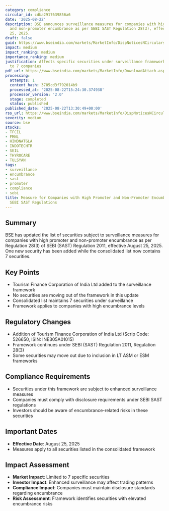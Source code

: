 ```yaml
---
category: compliance
circular_id: cdba2917639856a6
date: '2025-08-22'
description: BSE announces surveillance measures for companies with high promoter
  and non-promoter encumbrance as per SEBI SAST Regulation 28(3), effective August
  25, 2025.
draft: false
guid: https://www.bseindia.com/markets/MarketInfo/DispNoticesNCirculars.aspx?Noticeid={C1E5F39B-C1E9-451E-BD4A-42DBFB0D9DD7}&noticeno=20250822-54&dt=08/22/2025&icount=54&totcount=66&flag=0
impact: medium
impact_ranking: medium
importance_ranking: medium
justification: Affects specific securities under surveillance framework but limited
  to 7 companies
pdf_url: https://www.bseindia.com/markets/MarketInfo/DownloadAttach.aspx?id=20250822-54&attachedId=a0f68fa4-dbc9-4e71-9edc-07a2225fcae6
processing:
  attempts: 1
  content_hash: 3785cd3f792014b9
  processed_at: '2025-08-22T15:24:30.374938'
  processor_version: '2.0'
  stage: completed
  status: published
published_date: '2025-08-22T13:30:49+00:00'
rss_url: https://www.bseindia.com/markets/MarketInfo/DispNoticesNCirculars.aspx?Noticeid={C1E5F39B-C1E9-451E-BD4A-42DBFB0D9DD7}&noticeno=20250822-54&dt=08/22/2025&icount=54&totcount=66&flag=0
severity: medium
source: bse
stocks:
- TFCIL
- FMNL
- HINDNATGLA
- INDOTECHTR
- SEIL
- THYROCARE
- TULSYAN
tags:
- surveillance
- encumbrance
- sast
- promoter
- compliance
- sebi
title: Measure for Companies with High Promoter and Non-Promoter Encumbrance under
  SEBI SAST Regulations
---
```


## Summary

BSE has updated the list of securities subject to surveillance measures for companies with high promoter and non-promoter encumbrance as per Regulation 28(3) of SEBI (SAST) Regulation 2011, effective August 25, 2025. One new security has been added while the consolidated list now contains 7 securities.

## Key Points

- Tourism Finance Corporation of India Ltd added to the surveillance framework
- No securities are moving out of the framework in this update
- Consolidated list maintains 7 securities under surveillance
- Framework applies to companies with high encumbrance levels

## Regulatory Changes

- Addition of Tourism Finance Corporation of India Ltd (Scrip Code: 526650, ISIN: INE305A01015)
- Framework continues under SEBI (SAST) Regulation 2011, Regulation 28(3)
- Some securities may move out due to inclusion in LT ASM or ESM frameworks

## Compliance Requirements

- Securities under this framework are subject to enhanced surveillance measures
- Companies must comply with disclosure requirements under SEBI SAST regulations
- Investors should be aware of encumbrance-related risks in these securities

## Important Dates

- **Effective Date**: August 25, 2025
- Measures apply to all securities listed in the consolidated framework

## Impact Assessment

- **Market Impact**: Limited to 7 specific securities
- **Investor Impact**: Enhanced surveillance may affect trading patterns
- **Compliance Impact**: Companies must maintain disclosure standards regarding encumbrance
- **Risk Assessment**: Framework identifies securities with elevated encumbrance risks